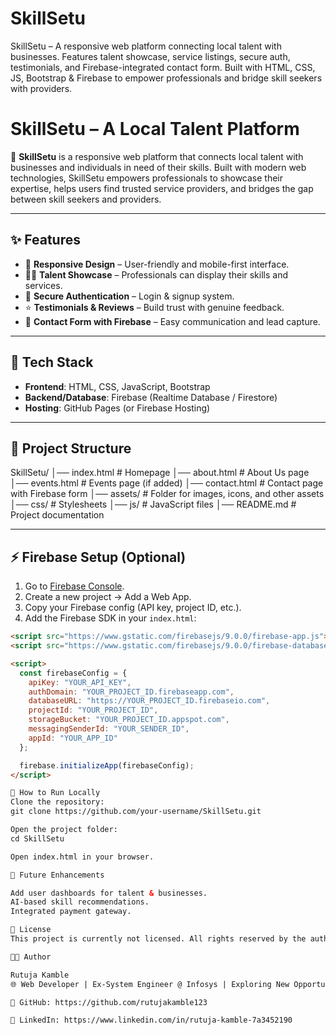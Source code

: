 # SkillSetu
SkillSetu – A responsive web platform connecting local talent with businesses. Features talent showcase, service listings, secure auth, testimonials, and Firebase-integrated contact form. Built with HTML, CSS, JS, Bootstrap &amp; Firebase to empower professionals and bridge skill seekers with providers.

# SkillSetu – A Local Talent Platform  

🚀 **SkillSetu** is a responsive web platform that connects local talent with businesses and individuals in need of their skills. Built with modern web technologies, SkillSetu empowers professionals to showcase their expertise, helps users find trusted service providers, and bridges the gap between skill seekers and providers.  

---

## ✨ Features  
- 📱 **Responsive Design** – User-friendly and mobile-first interface.  
- 👨‍🎨 **Talent Showcase** – Professionals can display their skills and services.  
- 🔐 **Secure Authentication** – Login & signup system.  
- ⭐ **Testimonials & Reviews** – Build trust with genuine feedback.  
- 📩 **Contact Form with Firebase** – Easy communication and lead capture.  

---

## 🔧 Tech Stack  
- **Frontend**: HTML, CSS, JavaScript, Bootstrap  
- **Backend/Database**: Firebase (Realtime Database / Firestore)  
- **Hosting**: GitHub Pages (or Firebase Hosting)  

---

## 📂 Project Structure  
SkillSetu/
│── index.html # Homepage
│── about.html # About Us page
│── events.html # Events page (if added)
│── contact.html # Contact page with Firebase form
│── assets/ # Folder for images, icons, and other assets
│── css/ # Stylesheets
│── js/ # JavaScript files
│── README.md # Project documentation


---

## ⚡ Firebase Setup (Optional)  
1. Go to [Firebase Console](https://console.firebase.google.com/).  
2. Create a new project → Add a Web App.  
3. Copy your Firebase config (API key, project ID, etc.).  
4. Add the Firebase SDK in your `index.html`:  

```html
<script src="https://www.gstatic.com/firebasejs/9.0.0/firebase-app.js"></script>
<script src="https://www.gstatic.com/firebasejs/9.0.0/firebase-database.js"></script>

<script>
  const firebaseConfig = {
    apiKey: "YOUR_API_KEY",
    authDomain: "YOUR_PROJECT_ID.firebaseapp.com",
    databaseURL: "https://YOUR_PROJECT_ID.firebaseio.com",
    projectId: "YOUR_PROJECT_ID",
    storageBucket: "YOUR_PROJECT_ID.appspot.com",
    messagingSenderId: "YOUR_SENDER_ID",
    appId: "YOUR_APP_ID"
  };

  firebase.initializeApp(firebaseConfig);
</script>

🚀 How to Run Locally
Clone the repository:
git clone https://github.com/your-username/SkillSetu.git

Open the project folder:
cd SkillSetu

Open index.html in your browser.

📌 Future Enhancements

Add user dashboards for talent & businesses.
AI-based skill recommendations.
Integrated payment gateway.

📄 License
This project is currently not licensed. All rights reserved by the author.

👩‍💻 Author

Rutuja Kamble
🌐 Web Developer | Ex-System Engineer @ Infosys | Exploring New Opportunities

📌 GitHub: https://github.com/rutujakamble123

📌 LinkedIn: https://www.linkedin.com/in/rutuja-kamble-7a3452190
